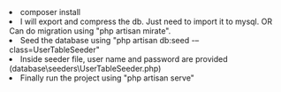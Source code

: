 <li>composer install</li>
<li>I will export and compress the db. Just need to import it to mysql. OR Can do migration using "php artisan mirate".</li>
<li>Seed the database using "php artisan db:seed -–class=UserTableSeeder"</li>
<li>Inside seeder file, user name and password are provided (database\seeders\UserTableSeeder.php)</li>
<li>Finally run the project using "php artisan serve"</li>